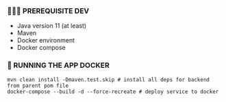 ### 🤷🏼‍♂️ PREREQUISITE DEV

- Java version 11 (at least)
- Maven
- Docker environment
- Docker compose

### 🐳 RUNNING THE APP DOCKER

```shell
mvn clean install -Dmaven.test.skip # install all deps for backend from parent pom file
docker-compose --build -d --force-recreate # deploy service to docker
```

